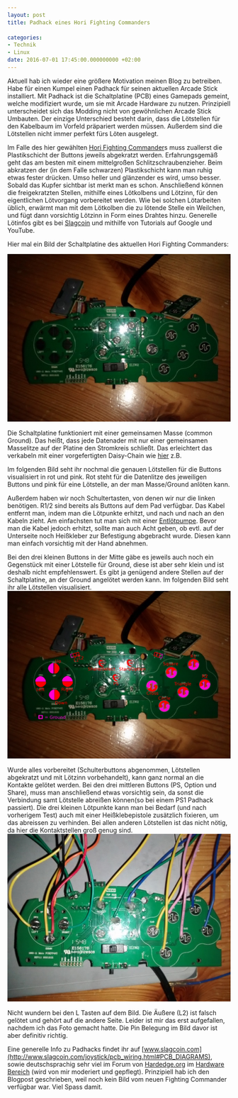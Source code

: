 ```yaml
---
layout: post
title: Padhack eines Hori Fighting Commanders

categories:
- Technik
- Linux
date: 2016-07-01 17:45:00.000000000 +02:00
---
```


Aktuell hab ich wieder eine größere Motivation meinen Blog zu betreiben.
Habe für einen Kumpel einen Padhack für seinen aktuellen Arcade Stick installiert.
Mit Padhack ist die Schaltplatine (PCB) eines Gamepads gemeint, welche modifiziert wurde, um sie mit Arcade Hardware zu nutzen. 
Prinzipiell unterscheidet sich das Modding nicht von gewöhnlichen Arcade Stick Umbauten. Der einzige Unterschied besteht darin, dass die Lötstellen für den Kabelbaum im Vorfeld präpariert werden müssen. Außerdem sind die Lötstellen nicht immer perfekt fürs Löten ausgelegt.

Im Falle des hier gewählten [Hori Fighting Commander](https://www.amazon.de/Fighting-Commander-PS4-PS3-PC/dp/B017QORK8W)s muss zuallerst die Plastikschicht der Buttons jeweils abgekratzt werden.
Erfahrungsgemäß geht das am besten mit einem mittelgroßen Schlitzschraubenzieher. Beim abkratzen der (in dem Falle schwarzen) Plastikschicht kann man ruhig etwas fester drücken. Umso heller
und glänzender es wird, umso besser. Sobald das Kupfer sichtbar ist merkt man es schon. Anschließend können die freigekratzten Stellen, mithilfe eines Lötkolbens und Lötzinn, für den eigentlichen
Lötvorgang vorbereitet werden. Wie bei solchen Lötarbeiten üblich, erwärmt man mit dem Lötkolben die zu lötende Stelle ein Weilchen, und fügt dann vorsichtig Lötzinn in Form eines Drahtes hinzu.
Generelle Lötinfos gibt es bei [Slagcoin](http://www.slagcoin.com/joystick/pcb_wiring.html) und mithilfe von Tutorials auf Google und YouTube. 

Hier mal ein Bild der Schaltplatine des aktuellen Hori Fighting Commanders:

![Fighting_Commander_vorbereitet](/images/fighting_commander/fc_teils_vorbereitet.jpg)

Die Schaltplatine funktioniert mit einer gemeinsamen Masse (common Ground). Das heißt, dass jede Datenader mit nur einer gemeinsamen Masselitze auf der Platine den Stromkreis schließt.
Das erleichtert das verkabeln mit einer vorgefertigten Daisy-Chain wie [hier](http://www.arcadeworlduk.com/products/insulated-daisy-chain-harness-with-32-crimp-connections.html) z.B.

Im folgenden Bild seht ihr nochmal die genauen Lötstellen für die Buttons visualisiert in rot und pink.
Rot steht für die Datenlitze des jeweiligen Buttons und pink für eine Lötstelle, an der man Masse/Ground anlöten kann.

Außerdem haben wir noch Schultertasten, von denen wir nur die linken benötigen. 
R1/2 sind bereits als Buttons auf dem Pad verfügbar. Das Kabel entfernt man, indem man die Lötpunkte erhitzt, und nach und nach an den Kabeln zieht.
Am einfachsten tut man sich mit einer [Entlötpumpe](https://de.wikipedia.org/wiki/Entl%C3%B6tpumpe). Bevor man die Kabel jedoch erhitzt, sollte man auch Acht geben, ob evtl. auf der Unterseite noch Heißkleber zur Befestigung abgebracht wurde. Diesen kann man einfach vorsichtig mit der Hand abnehmen.

Bei den drei kleinen Buttons in der Mitte gäbe es jeweils auch noch ein Gegenstück mit einer Lötstelle für Ground, diese ist aber sehr klein und ist deshalb nicht empfehlenswert. Es gibt ja genügend andere
Stellen auf der Schaltplatine, an der Ground angelötet werden kann.
Im folgenden Bild seht ihr alle Lötstellen visualisiert.
![Fighting_Commander_Pin_Layout](/images/fighting_commander/fc_pin_layout.png)

Wurde alles vorbereitet (Schulterbuttons abgenommen, Lötstellen abgekratzt und mit Lötzinn vorbehandelt), kann ganz normal an die Kontakte gelötet werden. Bei den drei mittleren Buttons (PS, Option und Share), muss man anschließend etwas vorsichtig sein, da sonst die Verbindung samt Lötstelle abreißen können(so bei einem PS1 Padhack passiert). Die drei kleinen Lötpunkte kann man bei Bedarf (und nach vorherigem Test) auch mit einer Heißklebepistole zusätzlich fixieren, um das abreissen zu verhinden. Bei allen anderen Lötstellen ist das nicht nötig, da hier die Kontaktstellen groß genug sind.
![Fighting_Commander_geloetet](/images/fighting_commander/fc_geloetet.jpg)

Nicht wundern bei den L Tasten auf dem Bild. Die Äußere (L2) ist falsch gelötet und gehört auf die andere Seite. Leider ist mir das erst aufgefallen, nachdem ich das Foto gemacht hatte. Die Pin Belegung im Bild davor ist aber definitiv richtig. 


Eine generelle Info zu Padhacks findet ihr auf [www.slagcoin.com](http://www.slagcoin.com/joystick/pcb_wiring.html#PCB_DIAGRAMS), sowie deutschsprachig sehr viel im Forum von [Hardedge.org](https://www.hardedge.org) im [Hardware Bereich](https://forum.hardedge.org/index.php?board/11-hardware-technik/) (wird von mir moderiert und gepflegt).
Prinzipiell hab ich den Blogpost geschrieben, weil noch kein Bild vom neuen Fighting Commander verfügbar war.
Viel Spass damit.
